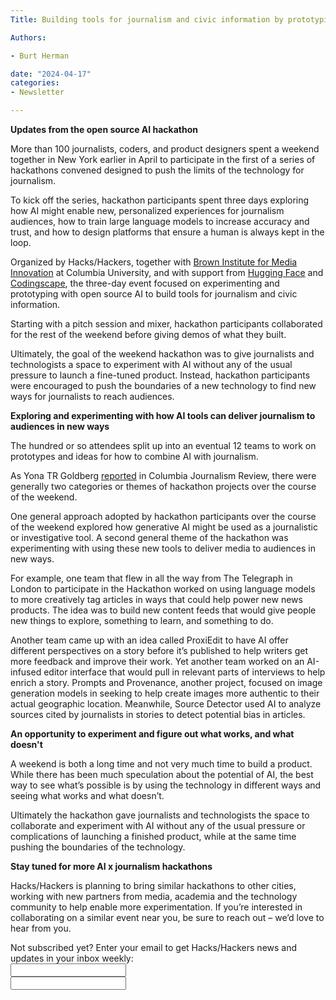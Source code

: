 ```yaml
---
Title: Building tools for journalism and civic information by prototyping with open source AI

Authors: 

- Burt Herman

date: "2024-04-17" 
categories: 
- Newsletter 

---
```


**Updates from the open source AI hackathon**

More than 100 journalists, coders, and product designers spent a weekend together in New York earlier in April to participate in the first of a series of hackathons convened designed to push the limits of the technology for journalism.

To kick off the series, hackathon participants spent three days exploring how AI might enable new, personalized experiences for journalism audiences, how to train large language models to increase accuracy and trust, and how to design platforms that ensure a human is always kept in the loop.

Organized by Hacks/Hackers, together with [Brown Institute for Media Innovation](https://brown.columbia.edu/) at Columbia University, and with support from [Hugging Face](http://huggingface.co/) and [Codingscape](https://codingscape.com/), the three-day event focused on experimenting and prototyping with open source AI to build tools for journalism and civic information. 

Starting with a pitch session and mixer, hackathon participants collaborated for the rest of the weekend before giving demos of what they built. 

Ultimately, the goal of the weekend hackathon was to give journalists and technologists a space to experiment with AI without any of the usual pressure to launch a fine-tuned product. Instead, hackathon participants were encouraged to push the boundaries of a new technology to find new ways for journalists to reach audiences.

**Exploring and experimenting with how AI tools can deliver journalism to audiences in new ways**

The hundred or so attendees split up into an eventual 12 teams to work on prototypes and ideas for how to combine AI with journalism. 

As Yona TR Goldberg [reported](https://www.cjr.org/the_media_today/hackathon-hacks-hackers-brown-institute-columbia-ai-journalism-tools.php) in Columbia Journalism Review, there were generally two categories or themes of hackathon projects over the course of the weekend. 

One general approach adopted by hackathon participants over the course of the weekend explored how generative AI might be used as a journalistic or investigative tool. A second general theme of the hackathon was experimenting with using these new tools to deliver media to audiences in new ways.

For example, one team that flew in all the way from The Telegraph in London to participate in the Hackathon worked on using language models to more creatively tag articles in ways that could help power new news products. The idea was to build new content feeds that would give people new things to explore, something to learn, and something to do.

Another team came up with an idea called ProxiEdit to have AI offer different perspectives on a story before it’s published to help writers get more feedback and improve their work. Yet another team worked on an AI-infused editor interface that would pull in relevant parts of interviews to help enrich a story. Prompts and Provenance, another project, focused on image generation models in seeking to help create images more authentic to their actual geographic location. Meanwhile, Source Detector used AI to analyze sources cited by journalists in stories to detect potential bias in articles.

**An opportunity to experiment and figure out what works, and what doesn't**

A weekend is both a long time and not very much time to build a product. While there has been much speculation about the potential of AI, the best way to see what’s possible is by using the technology in different ways and seeing what works and what doesn’t. 

Ultimately the hackathon gave journalists and technologists the space to collaborate and experiment with AI without any of the usual pressure or complications of launching a finished product, while at the same time pushing the boundaries of the technology.



**Stay tuned for more AI x journalism hackathons**

Hacks/Hackers is planning to bring similar hackathons to other cities, working with new partners from media, academia and the technology community to help enable more experimentation. If you’re interested in collaborating on a similar event near you, be sure to reach out – we’d love to hear from you.

<div id="mc_embed_signup"><form id="mc-embedded-subscribe-form" class="validate" action="//hackshackers.us1.list-manage.com/subscribe/post?u=c56f2e53d5ed6ef87f8aaa75c&amp;id=fb2bc6f10b" method="post" name="mc-embedded-subscribe-form" novalidate="" target="_blank">

<div id="mc_embed_signup_scroll">

<div class="mc-field-group"><label for="mce-EMAIL">Not subscribed yet? Enter your email to get Hacks/Hackers news and updates in your inbox weekly:  </label></div>

<div class="mc-field-group"><input id="mce-EMAIL" class="required email" name="EMAIL" type="email" value="" /></div>

<!-- real people should not fill this in and expect good things - do not remove this or risk form bot signups-->

<div style="position: absolute; left: -5000px;"><input tabindex="-1" name="b_c56f2e53d5ed6ef87f8aaa75c_fb2bc6f10b" type="text" value="" /></div>

<div class="clear"><input id="mc-embedded-subscribe" class="button" name="subscribe" type="text" value="" /></div>

